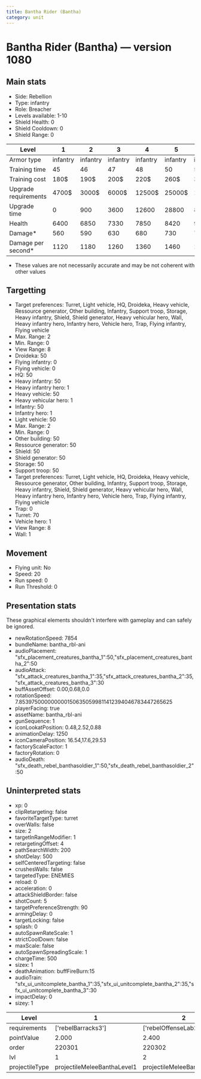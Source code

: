 ```yaml
---
title: Bantha Rider (Bantha)
category: unit
---
```


# Bantha Rider (Bantha) — version 1080

## Main stats

  * Side: Rebellion
  * Type: infantry
  * Role: Breacher
  * Levels available: 1-10
  * Shield Health: 0
  * Shield Cooldown: 0
  * Shield Range: 0

|Level               |1       |2       |3       |4       |5       |6       |7              |8              |9              |10             |
|--------------------|--------|--------|--------|--------|--------|--------|---------------|---------------|---------------|---------------|
|Armor type          |infantry|infantry|infantry|infantry|infantry|infantry|bruiserInfantry|bruiserInfantry|bruiserInfantry|bruiserInfantry|
|Training time       |45      |46      |47      |48      |50      |52      |54             |56             |58             |60             |
|Training cost       |180$    |190$    |200$    |220$    |260$    |300$    |340$           |400$           |420$           |460$           |
|Upgrade requirements|4700$   |3000$   |6000$   |12500$  |25000$  |100000$ |160000$        |320000$        |1000000$       |1750000$       |
|Upgrade time        |0       |900     |3600    |12600   |28800   |86400   |172800         |302400         |432000         |691200         |
|Health              |6400    |6850    |7330    |7850    |8420    |9030    |9690           |10400          |11170          |12000          |
|Damage*             |560     |590     |630     |680     |730     |780     |840            |900            |970            |1040           |
|Damage per second*  |1120    |1180    |1260    |1360    |1460    |1560    |1680           |1800           |1940           |2080           |

* These values are not necessarily accurate and may be not coherent with other values

## Targetting

  * Target preferences: Turret, Light vehicle, HQ, Droideka, Heavy vehicle, Ressource generator, Other building, Infantry, Support troop, Storage, Heavy infantry, Shield, Shield generator, Heavy vehicular hero, Wall, Heavy infantry hero, Infantry hero, Vehicle hero, Trap, Flying infantry, Flying vehicle
  * Max. Range: 2
  * Min. Range: 0
  * View Range: 8
  * Droideka: 50
  * Flying infantry: 0
  * Flying vehicle: 0
  * HQ: 50
  * Heavy infantry: 50
  * Heavy infantry hero: 1
  * Heavy vehicle: 50
  * Heavy vehicular hero: 1
  * Infantry: 50
  * Infantry hero: 1
  * Light vehicle: 50
  * Max. Range: 2
  * Min. Range: 0
  * Other building: 50
  * Ressource generator: 50
  * Shield: 50
  * Shield generator: 50
  * Storage: 50
  * Support troop: 50
  * Target preferences: Turret, Light vehicle, HQ, Droideka, Heavy vehicle, Ressource generator, Other building, Infantry, Support troop, Storage, Heavy infantry, Shield, Shield generator, Heavy vehicular hero, Wall, Heavy infantry hero, Infantry hero, Vehicle hero, Trap, Flying infantry, Flying vehicle
  * Trap: 0
  * Turret: 70
  * Vehicle hero: 1
  * View Range: 8
  * Wall: 1

## Movement

  * Flying unit: No
  * Speed: 20
  * Run speed: 0
  * Run Threshold: 0

## Presentation stats

These graphical elements shouldn't interfere with gameplay and can safely be ignored.

  * newRotationSpeed: 7854
  * bundleName: bantha_rbl-ani
  * audioPlacement: "sfx_placement_creatures_bantha_1":50,"sfx_placement_creatures_bantha_2":50
  * audioAttack: "sfx_attack_creatures_bantha_1":35,"sfx_attack_creatures_bantha_2":35,"sfx_attack_creatures_bantha_3":30
  * buffAssetOffset: 0.00,0.68,0.0
  * rotationSpeed: 7.8539750000000001506350599811412394046783447265625
  * playerFacing: true
  * assetName: bantha_rbl-ani
  * gunSequence: 1
  * iconLookatPosition: 0.48,2.52,0.88
  * animationDelay: 1250
  * iconCameraPosition: 16.54,17.6,29.53
  * factoryScaleFactor: 1
  * factoryRotation: 0
  * audioDeath: "sfx_death_rebel_banthasoldier_1":50,"sfx_death_rebel_banthasoldier_2":50

## Uninterpreted stats

  * xp: 0
  * clipRetargeting: false
  * favoriteTargetType: turret
  * overWalls: false
  * size: 2
  * targetInRangeModifier: 1
  * retargetingOffset: 4
  * pathSearchWidth: 200
  * shotDelay: 500
  * selfCenteredTargeting: false
  * crushesWalls: false
  * targetedType: ENEMIES
  * reload: 0
  * acceleration: 0
  * attackShieldBorder: false
  * shotCount: 5
  * targetPreferenceStrength: 90
  * armingDelay: 0
  * targetLocking: false
  * splash: 0
  * autoSpawnRateScale: 1
  * strictCoolDown: false
  * maxScale: false
  * autoSpawnSpreadingScale: 1
  * chargeTime: 500
  * sizex: 1
  * deathAnimation: buffFireBurn:15
  * audioTrain: "sfx_ui_unitcomplete_bantha_1":35,"sfx_ui_unitcomplete_bantha_2":35,"sfx_ui_unitcomplete_bantha_3":30
  * impactDelay: 0
  * sizey: 1

|Level         |1                          |2                          |3                          |4                          |5                          |6                          |7                          |8                          |9                          |10                          |
|--------------|---------------------------|---------------------------|---------------------------|---------------------------|---------------------------|---------------------------|---------------------------|---------------------------|---------------------------|----------------------------|
|requirements  |['rebelBarracks3']         |['rebelOffenseLab2']       |['rebelOffenseLab3']       |['rebelOffenseLab4']       |['rebelOffenseLab5']       |['rebelOffenseLab6']       |['rebelOffenseLab7']       |['rebelOffenseLab8']       |['rebelOffenseLab9']       |['rebelOffenseLab10']       |
|pointValue    |2.000                      |2.400                      |2.800                      |3.200                      |3.600                      |4.000                      |4.400                      |4.800                      |5.200                      |6.000                       |
|order         |220301                     |220302                     |220303                     |220304                     |220305                     |220306                     |220307                     |220308                     |220309                     |220310                      |
|lvl           |1                          |2                          |3                          |4                          |5                          |6                          |7                          |8                          |9                          |10                          |
|projectileType|projectileMeleeBanthaLevel1|projectileMeleeBanthaLevel2|projectileMeleeBanthaLevel3|projectileMeleeBanthaLevel4|projectileMeleeBanthaLevel5|projectileMeleeBanthaLevel6|projectileMeleeBanthaLevel7|projectileMeleeBanthaLevel8|projectileMeleeBanthaLevel9|projectileMeleeBanthaLevel10|

